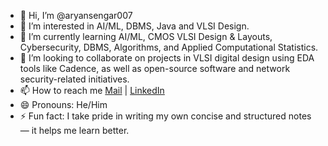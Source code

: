 - 👋 Hi, I’m @aryansengar007
- 👀 I’m interested in AI/ML, DBMS, Java and VLSI Design.
- 🌱 I’m currently learning AI/ML, CMOS VLSI Design & Layouts, Cybersecurity, DBMS, Algorithms, and Applied Computational Statistics.
- 💞️ I’m looking to collaborate on projects in VLSI digital design using EDA tools like Cadence, as well as open-source software and network security-related initiatives.
- 📫 How to reach me [Mail](sengararyan997@gmail.com) | [LinkedIn](https://www.linkedin.com/in/aryan-sengar-786b96290/)
- 😄 Pronouns: He/Him
- ⚡ Fun fact: I take pride in writing my own concise and structured notes — it helps me learn better.

<!---
aryansengar007/aryansengar007 is a ✨ special ✨ repository because its `README.md` (this file) appears on your GitHub profile.
You can click the Preview link to take a look at your changes.
--->
